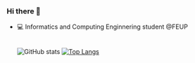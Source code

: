 ### Hi there 👋  

- 💻 Informatics and Computing Enginnering student @FEUP  
\
\
![GitHub stats](https://github-readme-stats.vercel.app/api?username=pedronunes19&theme=dark&show_icons=true&count_private=true&hide_border=true)
[![Top Langs](https://github-readme-stats.vercel.app/api/top-langs/?username=pedronunes19&theme=dark&layout=compact&hide_border=true)](https://github.com/anuraghazra/github-readme-stats)


<!--


💻
- 🔭 I’m currently working on ...
- 🌱 I’m currently learning ...
- 👯 I’m looking to collaborate on ...
- 🤔 I’m looking for help with ...
- 💬 Ask me about ...
- 📫 How to reach me: ...
- 😄 Pronouns: ...
- ⚡ Fun fact: ...
-->
